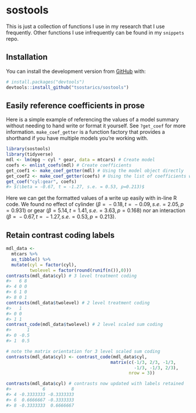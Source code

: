 
<!-- README.md is generated from README.Rmd. Please edit that file -->

# sostools

<!-- badges: start -->
<!-- badges: end -->

This is just a collection of functions I use in my research that I use
frequently. Other functions I use infrequently can be found in my
`snippets` repo.

## Installation

You can install the development version from
[GitHub](https://github.com/) with:

``` r
# install.packages("devtools")
devtools::install_github("tsostarics/sostools")
```

## Easily reference coefficients in prose

Here is a simple example of referencing the values of a model summary
without needing to hand write or format it yourself. See `?get_coef` for
more information. `make_coef_getter` is a function factory that provides
a shorthand if you have multiple models you’re working with.

``` r
library(sostools)
library(tidyverse)
mdl <- lm(mpg ~ cyl * gear, data = mtcars) # Create model
coefs <- enlist_coefs(mdl) # Create coefficients
get_coef1 <- make_coef_getter(mdl) # Using the model object directly
get_coef2 <- make_coef_getter(coefs) # Using the list of coefficients we made
get_coef("cyl:gear", coefs)
#> $(\beta = -0.67, t = -1.27, s.e. = 0.53, p=0.213)$
```

Here we can get the formatted values of a write up easily with in-line R
code. We found no effect of cylinder
(*β* =  − 0.18, *t* =  − 0.09, *s*.*e*. = 2.05, *p* = 0.931) or gear
(*β* = 5.14, *t* = 1.41, *s*.*e*. = 3.63, *p* = 0.168) nor an
interaction
(*β* =  − 0.67, *t* =  − 1.27, *s*.*e*. = 0.53, *p* = 0.213).

## Retain contrast coding labels

``` r
mdl_data <- 
  mtcars %>% 
  as_tibble() %>% 
  mutate(cyl = factor(cyl), 
         twolevel = factor(round(runif(n()),0)))
contrasts(mdl_data$cyl) # 3 level treatment coding
#>   6 8
#> 4 0 0
#> 6 1 0
#> 8 0 1
contrasts(mdl_data$twolevel) # 2 level treatment coding
#>   1
#> 0 0
#> 1 1
contrast_code(mdl_data$twolevel) # 2 level scaled sum coding
#>      1
#> 0 -0.5
#> 1  0.5

# note the matrix orientation for 3 level scaled sum coding
contrasts(mdl_data$cyl) <- contrast_code(mdl_data$cyl,
                                        matrix(c(-1/3, 2/3, -1/3,
                                                 -1/3, -1/3, 2/3),
                                               nrow = 3))

contrasts(mdl_data$cyl) # contrasts now updated with labels retained
#>            6          8
#> 4 -0.3333333 -0.3333333
#> 6  0.6666667 -0.3333333
#> 8 -0.3333333  0.6666667
```
